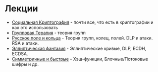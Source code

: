 # Лекции

- [Социальная Криптография](https://youtu.be/374Thgbo7s4?si=rufCDnG1jkD49vIr) - почти все, что есть в криптографии и как это использовать
- [Групповая Терапия](https://youtu.be/vckCTuR1XFE?si=N-G4ZxbseupX3MXY) - теория групп
- [Русское поле и кольца](https://www.youtube.com/watch?v=xCEWAPJnQwA) - Теория групп, колец, полей. DLP и атаки. RSA и атаки.
- [Эллиптическая фантазия](https://www.youtube.com/watch?v=q36yGEdbR60) - Эллиптические кривые, DLP, ECDH, ECDSA.
- [Симметричные и быстрые](https://www.youtube.com/watch?v=z2LtX2_ha7s) - Хэш-функции, Блочные/Потоковые шифры и др.
